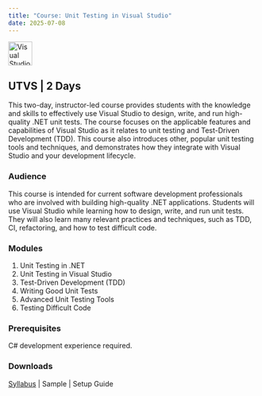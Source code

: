 ```yaml
---
title: "Course: Unit Testing in Visual Studio"
date: 2025-07-08
---
```


<img src="/images/icons/visual-studio.png" alt="Visual Studio" title="Visual Studio" style="height: 48px; margin-bottom: 0; vertical-align: middle;">

## UTVS | 2 Days
This two-day, instructor-led course provides students with the knowledge and skills to effectively use Visual Studio to design, write, and run high-quality .NET unit tests. The course focuses on the applicable features and capabilities of Visual Studio as it relates to unit testing and Test-Driven Development (TDD). This course also introduces other, popular unit testing tools and techniques, and demonstrates how they integrate with Visual Studio and your development lifecycle.

### Audience
This course is intended for current software development professionals who are involved with building high-quality .NET applications. Students will use Visual Studio while learning how to design, write, and run unit tests. They will also learn many relevant practices and techniques, such as TDD, CI, refactoring, and how to test difficult code.

### Modules
1. Unit Testing in .NET
2. Unit Testing in Visual Studio
3. Test-Driven Development (TDD)
4. Writing Good Unit Tests
5. Advanced Unit Testing Tools
6. Testing Difficult Code

### Prerequisites
C# development experience required.

### Downloads

<a href="/downloads/syllabi/utvs2022.pdf" target="_blank">Syllabus</a> | Sample | Setup Guide